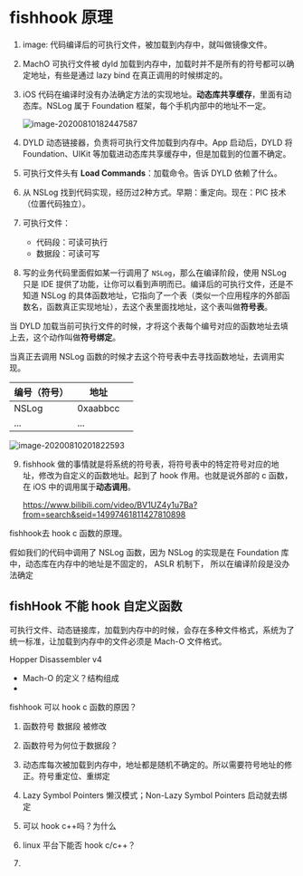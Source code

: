 # fishhook 原理

1. image: 代码编译后的可执行文件，被加载到内存中，就叫做镜像文件。

2. MachO 可执行文件被 dyld 加载到内存中，加载时并不是所有的符号都可以确定地址，有些是通过 lazy bind  在真正调用的时候绑定的。

3. iOS 代码在编译时没有办法确定方法的实现地址。**动态库共享缓存**，里面有动态库。NSLog 属于 Foundation 框架，每个手机内部中的地址不一定。

   ![image-20200810182447587](https://github.com/FantasticLBP/knowledge-kit/raw/master/assets/image-20200810182447587.png)

4. DYLD 动态链接器，负责将可执行文件加载到内存中。App 启动后，DYLD 将 Foundation、UIKit 等加载进动态库共享缓存中，但是加载到的位置不确定。

5. 可执行文件头有 **Load Commands**：加载命令。告诉 DYLD 依赖了什么。

6.  从 NSLog 找到代码实现，经历过2种方式。早期：重定向。现在：PIC 技术（位置代码独立）。

7. 可执行文件：

   - 代码段：可读可执行
   - 数据段：可读可写

8.  写的业务代码里面假如某一行调用了 `NSLog`，那么在编译阶段，使用 NSLog 只是 IDE 提供了功能，让你可以看到声明而已。编译后的可执行文件，还是不知道 NSLog 的具体函数地址，它指向了一个表（类似一个应用程序的外部函数名，函数真正实现地址），去这个表里面找地址，这个表叫做**符号表**。

   当 DYLD 加载当前可执行文件的时候，才将这个表每个编号对应的函数地址去填上去，这个动作叫做**符号绑定**。

   当真正去调用 NSLog 函数的时候才去这个符号表中去寻找函数地址，去调用实现。

   | 编号（符号） | 地址     |      |
   | ------------ | -------- | ---- |
   | NSLog        | 0xaabbcc |      |
   | ...          | ...      |      |

   ![image-20200810201822593](https://github.com/FantasticLBP/knowledge-kit/raw/master/assets/mage-20200810201822593.png)

9. fishhook 做的事情就是将系统的符号表，将符号表中的特定符号对应的地址，修改为自定义的函数地址。起到了 hook 作用。也就是说外部的 c 函数，在 iOS 中的调用属于**动态调用**。

   https://www.bilibili.com/video/BV1UZ4y1u7Ba?from=search&seid=14997461811427810898



fishhook去 hook c 函数的原理。

假如我们的代码中调用了 NSLog 函数，因为 NSLog 的实现是在 Foundation 库中，动态库在内存中的地址是不固定的， ASLR 机制下，
所以在编译阶段是没办法确定



## fishHook 不能 hook 自定义函数

可执行文件、动态链接库，加载到内存中的时候，会存在多种文件格式，系统为了统一标准，让加载到内存中的文件必须是 Mach-O 文件格式。

Hopper Disassembler v4

- Mach-O 的定义？结构组成
- 



fishhook 可以 hook c 函数的原因？

1. 函数符号 数据段 被修改
2. 函数符号为何位于数据段？
3. 动态库每次被加载到内存中，地址都是随机不确定的。所以需要符号地址的修正。符号重定位、重绑定
4. Lazy Symbol Pointers 懒汉模式；Non-Lazy Symbol Pointers 启动就去绑定



1. 可以 hook c++吗？为什么
2. linux 平台下能否 hook c/c++？
3. 

